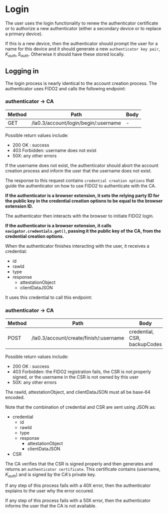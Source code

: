 # Login

The user uses the login functionality to renew the authenticator certificate or
to authorize a new authenticator (either a secondary device or to replace a
primary device).

If this is a new device, then the authenticator should prompt the user for a
name for this device and it should generate a new `authenticator key pair`,
$K_{auth}, S_{auth}$. Otherwise it should have these stored locally.

## Logging in

The login process is nearly identical to the account creation process. The
authenticator uses FIDO2 and calls the following endpoint:

### authenticator → CA

| Method | Path                                 | Body |
| ------ | ------------------------------------ | ---- |
| GET    | /la0.3/account/login/begin/:username | -    |

Possible return values include:

- 200 OK : success
- 403 Forbidden: username does not exist
- 50X: any other errors

If the username does not exist, the authenticator should abort the account
creation process and inform the user that the username does not exist.

The response to this request contains `credential creation options` that guide
the authenticator on how to use FIDO2 to authenticate with the CA.

**If the authenticator is a browser extension, it sets the relying party ID for
the public key in the credential creation options to be equal to the browser
extension ID.**

The authenticator then interacts with the browser to initiate FIDO2 login.

**If the authenticator is a browser extension, it calls
`navigator.credentials.get()`, passing it the public key of the CA, from the
credential creation options.**

When the authenticator finishes interacting with the user, it receives a
credential:

- id
- rawId
- type
- response
  - attestationObject
  - clientDataJSON

It uses this credential to call this endpoint:

### authenticator → CA

| Method | Path                                   | Body                         |
| ------ | -------------------------------------- | ---------------------------- |
| POST   | /la0.3/account/create/finish/:username | credential, CSR, backupCodes |

Possible return values include:

- 200 OK : success
- 403 Forbidden: the FIDO2 registration fails, the CSR is not properly signed,
  or the username in the CSR is not owned by this user
- 50X: any other errors

The rawId, attestationObject, and clientDataJSON must all be base-64 encoded.

Note that the combination of credential and CSR are sent using JSON as:

- credential
  - id
  - rawId
  - type
  - response
    - attestationObject
    - clientDataJSON
- CSR

The CA verifies that the CSR is signed properly and then generates and returns
an `authenticator certificate`. This certificate contains (username, $K_{auth}$)
and is signed by the CA's private key.

If any step of this process fails with a 40X error, then the authenticator
explains to the user why the error occured.

If any step of this process fails with a 50X error, then the authenticator
informs the user that the CA is not available.

